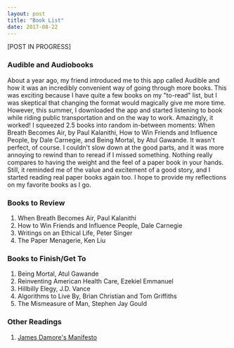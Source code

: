 ```yaml
---
layout: post
title: "Book List"
date: 2017-08-22
---
```


\[POST IN PROGRESS\]

### Audible and Audiobooks
About a year ago, my friend introduced me to this app called Audible and how it was an incredibly convenient way of going through more books. This was exciting because I have quite a few books on my "to-read" list, but I was skeptical that changing the format would magically give me more time. However, this summer, I downloaded the app and started listening to book while riding public transportation and on the way to work. Amazingly, it worked! I squeezed 2.5 books into random in-between moments: When Breath Becomes Air, by Paul Kalanithi, How to Win Friends and Influence People, by Dale Carnegie, and Being Mortal, by Atul Gawande. It wasn't perfect, of course. I couldn't slow down at the good parts, and it was more annoying to rewind than to reread if I missed something. Nothing really compares to having the weight and the feel of a paper book in your hands. Still, it reminded me of the value and excitement of a good story, and I started reading real paper books again too. I hope to provide my reflections on my favorite books as I go. 

### Books to Review
1. When Breath Becomes Air, Paul Kalanithi
2. How to Win Friends and Influence People, Dale Carnegie
3. Writings on an Ethical Life, Peter Singer
4. The Paper Menagerie, Ken Liu


### Books to Finish/Get To
1. Being Mortal, Atul Gawande
2. Reinventing American Health Care, Ezekiel Emmanuel
3. Hillbilly Elegy, J.D. Vance
4. Algorithms to Live By, Brian Christian and Tom Griffiths
5. The Mismeasure of Man, Stephen Jay Gould

### Other Readings
1. [James Damore's Manifesto](http://assets.documentcloud.org/documents/3914586/Googles-Ideological-Echo-Chamber.pdf)


